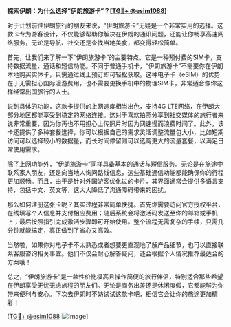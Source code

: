 **探索伊朗：为什么选择“伊朗旅游卡”？[[TG💪+ @esim1088](https://t.me/s/esim1088)]**

对于计划前往伊朗旅行的朋友来说，“伊朗旅游卡”无疑是一个非常实用的选择。这款卡专为游客设计，不仅能够帮助你解决在伊朗的通讯问题，还能让你畅享高速网络服务，无论是导航、社交还是查找当地美食，都变得轻松简单。

首先，让我们来了解一下“伊朗旅游卡”的主要特点。它是一种预付费的SIM卡，支持数据流量、通话和短信功能。不同于普通手机卡，“伊朗旅游卡”不需要你在伊朗本地购买实体卡，只需通过线上预订即可轻松获取。这种电子卡（eSIM）的优势在于无需担心国际漫游费用，也不需要更换手机中的物理SIM卡，非常适合像你这样经常出国旅行的人士。

说到具体的功能，这款卡提供的上网速度相当出色，支持4G LTE网络，在伊朗大部分地区都能享受到稳定的网络连接。这对于喜欢拍照分享到社交媒体的旅行者来说非常重要，因为你再也不用担心上传照片时因为网速慢而浪费时间了。此外，该卡还提供了多种套餐选择，你可以根据自己的需求灵活调整流量包大小，比如短期访问可以选择较小的数据量，而长时间停留则可以选购更大的流量套餐，以满足日常使用需求。

除了上网功能外，“伊朗旅游卡”同样具备基本的通话与短信服务。无论是在旅途中联系家人朋友，还是向当地人询问路线信息，这些基础通信功能都能确保你的行程更加顺畅。而且，由于是针对外国游客优化过的卡片，其界面通常会提供多语言支持，包括中文、英文等，这大大降低了沟通障碍带来的困扰。

那么如何注册这张卡呢？其实过程非常简单快捷。首先你需要访问官方授权平台，在线填写个人信息并支付相应费用；随后系统会将激活码发送至你的邮箱或手机上；最后按照指引完成激活步骤即可开始使用。整个流程无需复杂的手续，只需几分钟就能搞定，真正做到了省心又高效。

当然啦，如果你对电子卡不太熟悉或者想要更直观地了解产品细节，也可以直接联系客服咨询相关事宜。他们不仅会耐心解答疑问，还会根据个人情况推荐最适合的方案哦！

总之，“伊朗旅游卡”是一款性价比极高且操作简便的旅行伴侣，特别适合那些希望在伊朗享受无忧无虑旅程的朋友们。无论是商务出差还是休闲度假，它都能够为你带来便利与安心。下次去伊朗时不妨试试这款卡吧，相信它会让你的旅途更加精彩！

[[TG💪+ @esim1088](https://t.me/s/esim1088) ![Image](https://i.postimg.cc/4NQfJmqS/Snipaste-2025-05-13-00-14-12.png)]